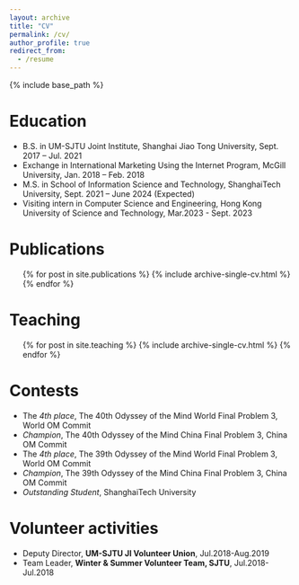 ```yaml
---
layout: archive
title: "CV"
permalink: /cv/
author_profile: true
redirect_from:
  - /resume
---
```


{% include base_path %}

Education
======
* B.S. in UM-SJTU Joint Institute, Shanghai Jiao Tong University, Sept. 2017 – Jul. 2021
* Exchange in International Marketing Using the Internet Program, McGill University, Jan. 2018 – Feb. 2018
* M.S. in School of Information Science and Technology, ShanghaiTech University, Sept. 2021 – June 2024 (Expected)
* Visiting intern in Computer Science and Engineering, Hong Kong University of Science and Technology, Mar.2023 - Sept. 2023

Publications
======
  <ul>{% for post in site.publications %}
    {% include archive-single-cv.html %}
  {% endfor %}</ul>
  
Teaching
======
  <ul>{% for post in site.teaching %}
    {% include archive-single-cv.html %}
  {% endfor %}</ul>

Contests
======
* The *4th place*, The 40th Odyssey of the Mind World Final Problem 3, World OM Commit
* *Champion*, The 40th Odyssey of the Mind China Final Problem 3, China OM Commit
* The *4th place*, The 39th Odyssey of the Mind World Final Problem 3, World OM Commit
* *Champion*, The 39th Odyssey of the Mind China Final Problem 3, China OM Commit
* *Outstanding Student*, ShanghaiTech University

Volunteer activities
======
* Deputy Director, **UM-SJTU JI Volunteer Union**, Jul.2018-Aug.2019
* Team Leader, **Winter & Summer Volunteer Team, SJTU**, Jul.2018-Jul.2018